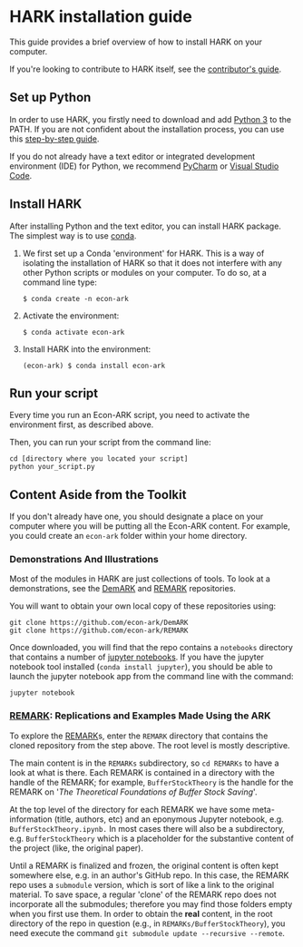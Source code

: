 # HARK installation guide

This guide provides a brief overview of how to install HARK on your computer.

If you're looking to contribute to HARK itself,
see the [contributor's guide].

## Set up Python

In order to use HARK, you firstly need to download and add [Python 3] to the PATH.
If you are not confident about the installation process,
you can use this [step-by-step guide](https://realpython.com/installing-python/).

If you do not already have a text editor or integrated development environment (IDE)
for Python, we recommend [PyCharm] or [Visual Studio Code].

## Install HARK

After installing Python and the text editor, you can install HARK package.
The simplest way is to use [conda].

1. We first set up a Conda 'environment' for HARK. 
   This is a way of isolating the installation of HARK so that it does not interfere
   with any other Python scripts or modules on your computer.
   To do so, at a command line type:

   ```console
   $ conda create -n econ-ark
   ```

2. Activate the environment:

   ```console
   $ conda activate econ-ark
   ```

3. Install HARK into the environment:

   ```console
   (econ-ark) $ conda install econ-ark
   ```

## Run your script

Every time you run an Econ-ARK script,
you need to activate the environment first, as described above.

Then, you can run your script from the command line:

```console
cd [directory where you located your script]
python your_script.py
```

## Content Aside from the Toolkit

If you don't already have one, you should designate a place on your computer
where you will be putting all the Econ-ARK content.
For example, you could create an `econ-ark` folder within your home directory.

### Demonstrations And Illustrations

Most of the modules in HARK are just collections of tools.
To look at a demonstrations, see the [DemARK] and [REMARK] repositories.

You will want to obtain your own local copy of these repositories using:

```console
git clone https://github.com/econ-ark/DemARK
git clone https://github.com/econ-ark/REMARK
```

Once downloaded, you will find that the repo contains a `notebooks` directory
that contains a number of [jupyter notebooks].
If you have the jupyter notebook tool installed (`conda install jupyter`),
you should be able to launch the jupyter notebook app from the command line with the command:

```console
jupyter notebook
```

### [REMARK]: Replications and Examples Made Using the ARK

To explore the [REMARK]s, enter the `REMARK` directory that contains the cloned
repository from the step above. The root level is mostly descriptive.

The main content is in the `REMARKs` subdirectory,
so `cd REMARKs` to  have a look at what is there.
Each REMARK is contained in a directory with the handle of the REMARK;
for example, `BufferStockTheory` is the handle for the REMARK on
'*The Theoretical Foundations of Buffer Stock Saving*'.

At the top level of the directory for each REMARK we have some meta-information
(title, authors, etc) and an eponymous Jupyter notebook,  e.g. `BufferStockTheory.ipynb.`
In most cases there will also be a subdirectory, e.g. `BufferStockTheory`
which is a placeholder for the substantive content of the project (like, the original paper).

Until a REMARK is finalized and frozen, the original content is often kept somewhere else,
e.g. in an author's GitHub repo.
In this case, the REMARK repo uses a `submodule` version,
which is sort of like a link to the original material.
To save space, a regular 'clone' of the REMARK repo does not incorporate all the submodules;
therefore you may find those folders empty when you first use them.
In order to obtain the **real** content, in the root directory of the repo in question 
(e.g., in `REMARKs/BufferStockTheory`), you need execute the command
`git submodule update --recursive --remote`.


[Python 3]: https://www.python.org/downloads/
[PyCharm]: https://www.jetbrains.com/help/pycharm/quick-start-guide.html
[Visual Studio Code]: https://code.visualstudio.com/learn/get-started/basics
[conda]: https://docs.conda.io/projects/conda/en/latest/user-guide/install/index.html
[DemARK]: https://github.com/econ-ark/DemARK
[jupyter notebooks]: https://jupyter.org/
[REMARK]: https://github.com/econ-ark/REMARK/#readme
[contributor's guide]: https://docs.econ-ark.org/guides/contributing.html
